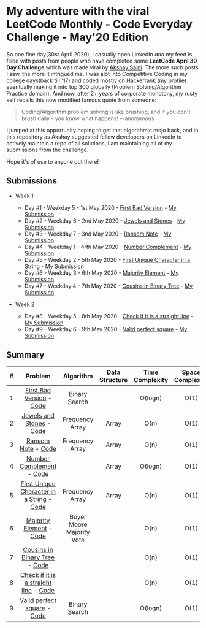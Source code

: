 # My adventure with the viral LeetCode Monthly - Code Everyday Challenge - May'20 Edition

So one fine day(30st April 2020), I casually open LinkedIn _and_ my feed is filled with posts from people who have completed some **LeetCode April 30 Day Challenge** which was made viral by [Akshay Saini](https://www.linkedin.com/in/akshaymarch7/). The more such posts I saw, the more it intrigued me. I was alot into Competitive Coding in my college days(back till '17) and coded mostly on Hackerrank ([my profile](https://www.hackerrank.com/the_piranha?hr_r=1)) eventually making it into top 300 globally (Problem Solving/Algorithm Practice domain). And now, after 2+ years of corporate monotony, my rusty self recalls this now modified famous quote from someone:

> Coding/Algorithm problem solving is like brushing, and if you don't brush daily - you know what happens! --anonymous

I jumped at this opportunity hoping to get that algorithmic mojo back, and in this repository as Akshay suggested fellow developers on LinkedIn to actively maintain a repo of all solutions, I am maintaining all of my submissions from the challenge.

Hope it's of use to anyone out there!

## Submissions
+ Week 1
    
    + Day #1 - Weekday 5 - 1st May 2020 - [First Bad Version](https://leetcode.com/explore/challenge/card/may-leetcoding-challenge/534/week-1-may-1st-may-7th/3316/) - [My Submission](https://github.com/raghavsikaria/LeetCode-31-day-May-2020-Challenge/blob/master/1_first_bad_version.py)
    + Day #2 - Weekday 6 - 2nd May 2020 - [Jewels and Stones](https://leetcode.com/explore/featured/card/may-leetcoding-challenge/534/week-1-may-1st-may-7th/3317/) - [My Submission](https://github.com/raghavsikaria/LeetCode-31-day-May-2020-Challenge/blob/master/2_jewels_and_stones.py)
    + Day #3 - Weekday 7 - 3nd May 2020 - [Ransom Note](https://leetcode.com/explore/featured/card/may-leetcoding-challenge/534/week-1-may-1st-may-7th/3318/) - [My Submission](https://github.com/raghavsikaria/LeetCode-31-day-May-2020-Challenge/blob/master/3_ransom_note.py)
    + Day #4 - Weekday 1 - 4rth May 2020 - [Number Complement](https://leetcode.com/explore/featured/card/may-leetcoding-challenge/534/week-1-may-1st-may-7th/3319/) - [My Submission](https://github.com/raghavsikaria/LeetCode-31-day-May-2020-Challenge/blob/master/4_number_complement.py)
    + Day #5 - Weekday 2 - 5th May 2020 - [First Unique Character in a String](https://leetcode.com/explore/featured/card/may-leetcoding-challenge/534/week-1-may-1st-may-7th/3320/) - [My Submission](https://github.com/raghavsikaria/LeetCode-31-day-May-2020-Challenge/blob/master/5_first_unique_character_in_string.py)
    + Day #6 - Weekday 3 - 6th May 2020 - [Majority Element](https://leetcode.com/explore/featured/card/may-leetcoding-challenge/534/week-1-may-1st-may-7th/3321/) - [My Submission](https://github.com/raghavsikaria/LeetCode-31-day-May-2020-Challenge/blob/master/6_majority_element.py)
    + Day #7 - Weekday 4 - 7th May 2020 - [Cousins in Binary Tree](https://leetcode.com/explore/featured/card/may-leetcoding-challenge/534/week-1-may-1st-may-7th/3322/) - [My Submission](https://github.com/raghavsikaria/LeetCode-31-day-May-2020-Challenge/blob/master/7_cousins_in_binary_tree.py)

+ Week 2
    
    + Day #8 - Weekday 5 - 8th May 2020 - [Check if it is a straight line](https://leetcode.com/explore/featured/card/may-leetcoding-challenge/535/week-2-may-8th-may-14th/3323/) - [My Submission](https://github.com/raghavsikaria/LeetCode-31-day-May-2020-Challenge/blob/master/8_check_if_it_is_a_straight_line.py)
    + Day #9 - Weekday 6 - 9th May 2020 - [Valid perfect square](https://leetcode.com/explore/featured/card/may-leetcoding-challenge/535/week-2-may-8th-may-14th/3324/) - [My Submission](https://github.com/raghavsikaria/LeetCode-31-day-May-2020-Challenge/blob/master/9_valid_perfect_square.py)

## Summary

| # | Problem | Algorithm | Data Structure | Time Complexity | Space Complexity |
|:-:|:-:|:-:|:-:|:-:|:-:|
| 1 | [First Bad Version](https://leetcode.com/explore/challenge/card/may-leetcoding-challenge/534/week-1-may-1st-may-7th/3316/) - [Code](https://github.com/raghavsikaria/LeetCode-31-day-May-2020-Challenge/blob/master/1_first_bad_version.py) | Binary Search | | O(logn) | O(1) |
| 2 | [Jewels and Stones](https://leetcode.com/explore/featured/card/may-leetcoding-challenge/534/week-1-may-1st-may-7th/3317/) - [Code](https://github.com/raghavsikaria/LeetCode-31-day-May-2020-Challenge/blob/master/2_jewels_and_stones.py) | Frequency Array | Array | O(n) | O(1) |
| 3 | [Ransom Note](https://leetcode.com/explore/featured/card/may-leetcoding-challenge/534/week-1-may-1st-may-7th/3318/) - [Code](https://github.com/raghavsikaria/LeetCode-31-day-May-2020-Challenge/blob/master/3_ransom_note.py) | Frequency Array | Array | O(n) | O(1) |
| 4 | [Number Complement](https://leetcode.com/explore/featured/card/may-leetcoding-challenge/534/week-1-may-1st-may-7th/3319/) - [Code](https://github.com/raghavsikaria/LeetCode-31-day-May-2020-Challenge/blob/master/4_number_complement.py) | | Array | O(logn) | O(1) |
| 5 | [First Unique Character in a String](https://leetcode.com/explore/featured/card/may-leetcoding-challenge/534/week-1-may-1st-may-7th/3320/) - [Code](https://github.com/raghavsikaria/LeetCode-31-day-May-2020-Challenge/blob/master/5_first_unique_character_in_string.py) | Frequency Array | Array | O(n) | O(1) |
| 6 | [Majority Element](https://leetcode.com/explore/featured/card/may-leetcoding-challenge/534/week-1-may-1st-may-7th/3321/) - [Code](https://github.com/raghavsikaria/LeetCode-31-day-May-2020-Challenge/blob/master/6_majority_element.py) | Boyer Moore Majority Vote | | O(n) | O(1) |
| 7 | [Cousins in Binary Tree](https://leetcode.com/explore/featured/card/may-leetcoding-challenge/534/week-1-may-1st-may-7th/3322/) - [Code](https://github.com/raghavsikaria/LeetCode-31-day-May-2020-Challenge/blob/master/7_cousins_in_binary_tree.py) | | | O(n) | O(1) |
| 8 | [Check if it is a straight line](https://leetcode.com/explore/featured/card/may-leetcoding-challenge/535/week-2-may-8th-may-14th/3323/) - [Code](https://github.com/raghavsikaria/LeetCode-31-day-May-2020-Challenge/blob/master/8_check_if_it_is_a_straight_line.py) | | | O(n) | O(1) |
| 9 | [Valid perfect square](https://leetcode.com/explore/featured/card/may-leetcoding-challenge/535/week-2-may-8th-may-14th/3324/) - [Code](https://github.com/raghavsikaria/LeetCode-31-day-May-2020-Challenge/blob/master/9_valid_perfect_square.py) | Binary Search | | O(logn) | O(1) |